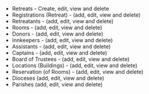 - Retreats - Create, edit, view and delete
- Registrations (Retreat) - (add, edit, view and delete) 
- Retreatants - (add, edit, view and delete)
- Rooms - (add, edit, view and delete) 
- Donors - (add, edit, view and delete)
- Innkeepers - (add, edit, view and delete)
- Assistants - (add, edit, view and delete)
- Captains - (add, edit, view and delete)
- Board of Trustees - (add, edit, view and delete)
- Locations (Buildings) - (add, edit, view and delete)
- Reservation (of Rooms) - (add, edit, view and delete)
- Dioceses (add, edit, view and delete)
- Parishes (add, edit, view and delete)